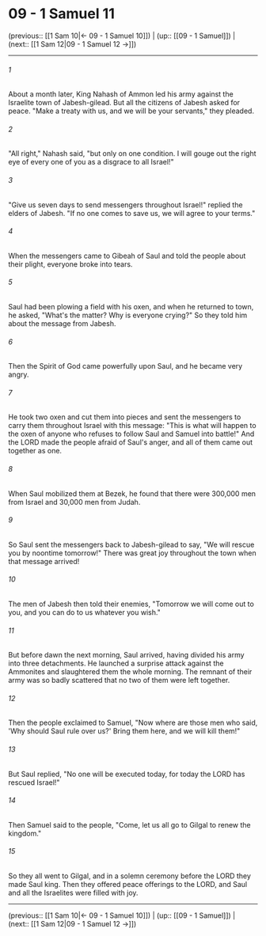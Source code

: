 # 09 - 1 Samuel 11

(previous:: [[1 Sam 10|← 09 - 1 Samuel 10]]) | (up:: [[09 - 1 Samuel]]) | (next:: [[1 Sam 12|09 - 1 Samuel 12 →]])

***


###### 1 
About a month later, King Nahash of Ammon led his army against the Israelite town of Jabesh-gilead. But all the citizens of Jabesh asked for peace. "Make a treaty with us, and we will be your servants," they pleaded. 

###### 2 
"All right," Nahash said, "but only on one condition. I will gouge out the right eye of every one of you as a disgrace to all Israel!" 

###### 3 
"Give us seven days to send messengers throughout Israel!" replied the elders of Jabesh. "If no one comes to save us, we will agree to your terms." 

###### 4 
When the messengers came to Gibeah of Saul and told the people about their plight, everyone broke into tears. 

###### 5 
Saul had been plowing a field with his oxen, and when he returned to town, he asked, "What's the matter? Why is everyone crying?" So they told him about the message from Jabesh. 

###### 6 
Then the Spirit of God came powerfully upon Saul, and he became very angry. 

###### 7 
He took two oxen and cut them into pieces and sent the messengers to carry them throughout Israel with this message: "This is what will happen to the oxen of anyone who refuses to follow Saul and Samuel into battle!" And the LORD made the people afraid of Saul's anger, and all of them came out together as one. 

###### 8 
When Saul mobilized them at Bezek, he found that there were 300,000 men from Israel and 30,000 men from Judah. 

###### 9 
So Saul sent the messengers back to Jabesh-gilead to say, "We will rescue you by noontime tomorrow!" There was great joy throughout the town when that message arrived! 

###### 10 
The men of Jabesh then told their enemies, "Tomorrow we will come out to you, and you can do to us whatever you wish." 

###### 11 
But before dawn the next morning, Saul arrived, having divided his army into three detachments. He launched a surprise attack against the Ammonites and slaughtered them the whole morning. The remnant of their army was so badly scattered that no two of them were left together. 

###### 12 
Then the people exclaimed to Samuel, "Now where are those men who said, 'Why should Saul rule over us?' Bring them here, and we will kill them!" 

###### 13 
But Saul replied, "No one will be executed today, for today the LORD has rescued Israel!" 

###### 14 
Then Samuel said to the people, "Come, let us all go to Gilgal to renew the kingdom." 

###### 15 
So they all went to Gilgal, and in a solemn ceremony before the LORD they made Saul king. Then they offered peace offerings to the LORD, and Saul and all the Israelites were filled with joy.

***

(previous:: [[1 Sam 10|← 09 - 1 Samuel 10]]) | (up:: [[09 - 1 Samuel]]) | (next:: [[1 Sam 12|09 - 1 Samuel 12 →]])
